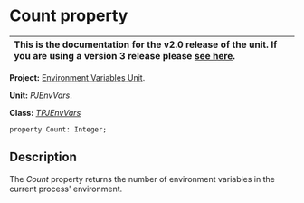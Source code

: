 <a href='Hidden comment: 
$Rev$
$Date$
'></a>

# Count property #

| This is the documentation for the **v2.0** release of the unit. If you are using a **version 3** release please [see here](http://wiki.delphidabbler.com/index.php/Docs/TPJEnvVarsCount). |
|:------------------------------------------------------------------------------------------------------------------------------------------------------------------------------------------|

**Project:** [Environment Variables Unit](EnvironmentVariablesUnit.md).

**Unit:** _PJEnvVars_.

**Class:** _[TPJEnvVars](TPJEnvVars.md)_

```
property Count: Integer;
```

## Description ##

The _Count_ property returns the number of environment variables in the current process' environment.